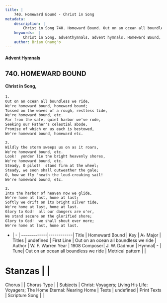 ```yaml
---
title: |
    740. Homeward Bound - Christ in Song
metadata:
    description: |
        Christ in Song 740. Homeward Bound. Out on an ocean all boundless we ride, We're homeward bound, homeward bound; Tossed on the waves of a rough, restless tide, We're homeward bound, etc. Far from the safe, quiet harbor we've rode, Seeking our Father's celestial abode, Promise of which on us each is bestowed, We're homeward bound, homeward etc.
    keywords:  |
        Christ in Song, adventhymnals, advent hymnals, Homeward Bound, Out on an ocean all boundless we ride. 
    author: Brian Onang'o
---
```


#### Advent Hymnals
## 740. HOMEWARD BOUND
####  Christ in Song,

```txt
1.
Out on an ocean all boundless we ride,
We're homeward bound, homeward bound;
Tossed on the waves of a rough, restless tide,
We're homeward bound, etc.
Far from the safe, quiet harbor we've rode,
Seeking our Father's celestial abode,
Promise of which on us each is bestowed,
We're homeward bound, homeward etc.

2.
Wildly the storm sweeps us on as it roars,
We're homeward bound, etc.
Look!  yonder lie the bright heavenly shores,
We're homeward bound, etc.
Steady, O pilot!  stand firm at the wheel;
Steady, we soon shall outweather the gale;
O, how we fly 'neath the loud-creaking sail!
We're homeward bound, etc.

3.
Into the harbor of heaven now we glide,
We're home at last, home at last;
Softly we drift on its bright silver tide,
We're home at last, home at last.
Glory to God!  all our dangers are o'er,
We stand secure on the glorified shore;
Glory to God!  we shall shout ever more;
We're home at last, home at last.

```

- |   -  |
-------------|------------|
Title | Homeward Bound |
Key | A♭ Major |
Titles | undefined |
First Line | Out on an ocean all boundless we ride |
Author | W. F. Warren
Year | 1908
Composer| J. W. Dadmun |
Hymnal|  - |
Tune| Out on an ocean all boundless we ride |
Metrical pattern | |
# Stanzas |  |
Chorus |  |
Chorus Type |  |
Subjects | Christ: Voyagers; Living His Life: Voyagers; The Home Eternal: Nearing Home |
Texts | undefined |
Print Texts | 
Scripture Song |  |
    
